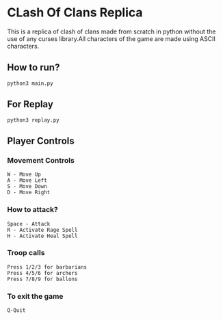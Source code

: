 # CLash Of Clans Replica
This is a replica of clash of clans made from scratch in python without the use of any curses library.All characters of the game are made using ASCII characters.
## How to run?
```
python3 main.py
```
## For Replay
```
python3 replay.py
```
## Player Controls
### Movement Controls
```
W - Move Up
A - Move Left
S - Move Down
D - Move Right
```
### How to attack?
```
Space - Attack
R - Activate Rage Spell
H - Activate Heal Spell
```
### Troop calls
```
Press 1/2/3 for barbarians 
Press 4/5/6 for archers 
Press 7/8/9 for ballons
```
### To exit the game
```
Q-Quit
```


